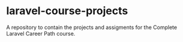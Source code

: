 # laravel-course-projects
A repository to contain the projects and assigments for the Complete Laravel Career Path course.
